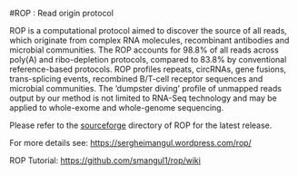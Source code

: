 #ROP : Read origin protocol

ROP is a computational protocol aimed to discover the source of all reads, which originate from complex RNA molecules, recombinant antibodies and microbial communities. The ROP accounts for 98.8% of all reads across poly(A) and ribo-depletion protocols, compared to 83.8% by conventional reference-based protocols. ROP profiles repeats, circRNAs, gene fusions, trans-splicing events, recombined B/T-cell receptor sequences and microbial communities.  The ‘dumpster diving’ profile of unmapped reads output by our method is not limited to RNA-Seq technology and may be applied to whole-exome and whole-genome sequencing.

Please refer to  the [sourceforge](https://sourceforge.net/projects/rop2/files/?source=navbar) directory of ROP for the latest release.  


For more details see: https://sergheimangul.wordpress.com/rop/

ROP Tutorial: https://github.com/smangul1/rop/wiki
